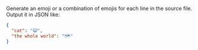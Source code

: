 Generate an emoji or a combination of emojis for each line in the source file.
Output it in JSON like:

```json
{
  "cat": "😺",
  "the whole world": "🗺️"
}
```
